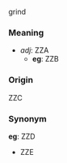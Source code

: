 grind
### Meaning
+ _adj_: ZZA
    + __eg__: ZZB

### Origin

ZZC

### Synonym

__eg__: ZZD

+ ZZE


